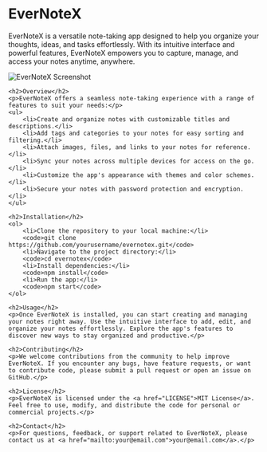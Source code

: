 <!DOCTYPE html>
<html lang="en">
<head>
    <meta charset="UTF-8">
    <meta name="viewport" content="width=device-width, initial-scale=1.0">
    <title>EverNoteX</title>
</head>
<body>
    <h1>EverNoteX</h1>
    <p>EverNoteX is a versatile note-taking app designed to help you organize your thoughts, ideas, and tasks effortlessly. With its intuitive interface and powerful features, EverNoteX empowers you to capture, manage, and access your notes anytime, anywhere.</p>
    <img src="screenshots/evernotex_screenshot.png" alt="EverNoteX Screenshot" style="max-width: 100%; height: auto;">
    
    <h2>Overview</h2>
    <p>EverNoteX offers a seamless note-taking experience with a range of features to suit your needs:</p>
    <ul>
        <li>Create and organize notes with customizable titles and descriptions.</li>
        <li>Add tags and categories to your notes for easy sorting and filtering.</li>
        <li>Attach images, files, and links to your notes for reference.</li>
        <li>Sync your notes across multiple devices for access on the go.</li>
        <li>Customize the app's appearance with themes and color schemes.</li>
        <li>Secure your notes with password protection and encryption.</li>
    </ul>
    
    <h2>Installation</h2>
    <ol>
        <li>Clone the repository to your local machine:</li>
        <code>git clone https://github.com/yourusername/evernotex.git</code>
        <li>Navigate to the project directory:</li>
        <code>cd evernotex</code>
        <li>Install dependencies:</li>
        <code>npm install</code>
        <li>Run the app:</li>
        <code>npm start</code>
    </ol>
    
    <h2>Usage</h2>
    <p>Once EverNoteX is installed, you can start creating and managing your notes right away. Use the intuitive interface to add, edit, and organize your notes effortlessly. Explore the app's features to discover new ways to stay organized and productive.</p>
    
    <h2>Contributing</h2>
    <p>We welcome contributions from the community to help improve EverNoteX. If you encounter any bugs, have feature requests, or want to contribute code, please submit a pull request or open an issue on GitHub.</p>
    
    <h2>License</h2>
    <p>EverNoteX is licensed under the <a href="LICENSE">MIT License</a>. Feel free to use, modify, and distribute the code for personal or commercial projects.</p>
    
    <h2>Contact</h2>
    <p>For questions, feedback, or support related to EverNoteX, please contact us at <a href="mailto:your@email.com">your@email.com</a>.</p>
</body>
</html>
